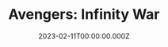 ---
title: "Avengers: Infinity War"
year: 2018
date: 2023-02-11T00:00:00.000Z
permalink: /almanac/movies/2023-02-11-avengers-infinity-war/index.html
link: https://boxd.it/3QprRj
rating: 3
tmdbid: 299536
---